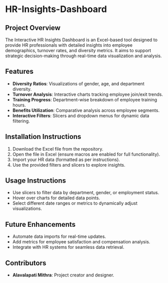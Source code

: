 # HR-Insights-Dashboard

## Project Overview
The Interactive HR Insights Dashboard is an Excel-based tool designed to provide HR professionals with detailed insights into employee demographics, turnover rates, and diversity metrics. It aims to support strategic decision-making through real-time data visualization and analysis.

## Features
- **Diversity Ratios**: Visualizations of gender, age, and department diversity.
- **Turnover Analysis**: Interactive charts tracking employee join/exit trends.
- **Training Progress**: Department-wise breakdown of employee training hours.
- **Benefits Utilization**: Comparative analysis across employee segments.
- **Interactive Filters**: Slicers and dropdown menus for dynamic data filtering.

## Installation Instructions
1. Download the Excel file from the repository.
2. Open the file in Excel (ensure macros are enabled for full functionality).
3. Import your HR data (formatted as per instructions).
4. Use the provided filters and slicers to explore insights.

## Usage Instructions
- Use slicers to filter data by department, gender, or employment status.
- Hover over charts for detailed data points.
- Select different date ranges or metrics to dynamically adjust visualizations.

## Future Enhancements
- Automate data imports for real-time updates.
- Add metrics for employee satisfaction and compensation analysis.
- Integrate with HR systems for seamless data retrieval.

## Contributors
- **Alavalapati Mithra**: Project creator and designer.
